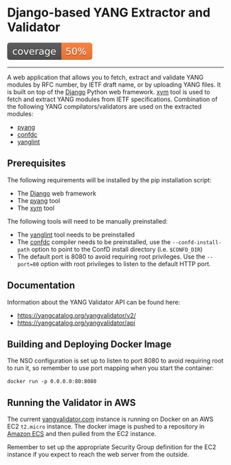 # Django-based YANG Extractor and Validator

<img src=".github/images/coverage.svg" alt="">

---

A web application that allows you to fetch, extract and validate YANG modules by RFC number, by IETF draft name, or by uploading YANG files. 
It is built on top of the [Django](https://www.djangoproject.com/) Python web framework. [xym](https://github.com/xym-tool/xym) tool is used to fetch and extract YANG modules from IETF specifications. Combination of the following YANG compilators/validators are used on the extracted modules:
- [pyang](https://github.com/mbj4668/pyang)
- [confdc](https://developer.cisco.com/site/confD/downloads/)
- [yanglint](https://github.com/CESNET/libyang)

## Prerequisites
The following requirements will be installed by the pip installation script:
- The [Django](https://www.djangoproject.com/) web framework
- The [pyang](https://github.com/mbj4668/pyang) tool
- The [xym](https://github.com/xym-tool/xym) tool

The following tools will need to be manually preinstalled:
- The [yanglint](https://github.com/CESNET/libyang) tool needs to be preinstalled
- The [confdc](https://developer.cisco.com/site/confD/downloads/) compiler needs to be preinstalled, use the `--confd-install-path` option to point to the ConfD install directory (i.e. `$CONFD_DIR`)
- The default port is 8080 to avoid requiring root privileges. Use the `--port=80` option with root privileges to listen to the default HTTP port.

## Documentation
Information about the YANG Validator API can be found here:
- https://yangcatalog.org/yangvalidator/v2/
- https://yangcatalog.org/yangvalidator/api

## Building and Deploying Docker Image

The NSO configuration is set up to listen to port 8080 to avoid requiring root to run it, so remember to use port mapping when you start the container:

```console
docker run -p 0.0.0.0:80:8080
```

## Running the Validator in AWS

The current [yangvalidator.com](https://yangvalidator.com/) instance is running on Docker on an AWS EC2 `t2.micro` instance. 
The docker image is pushed to a repository in [Amazon ECS](https://aws.amazon.com/ecs/) and then pulled from the EC2 instance.

Remember to set up the appropriate Security Group definition for the EC2 instance if you expect to reach the web server from the outside.
